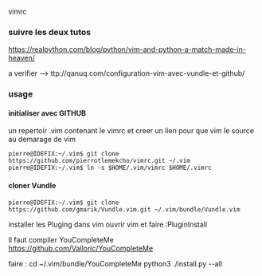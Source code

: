 vimrc
### suivre les deux tutos

https://realpython.com/blog/python/vim-and-python-a-match-made-in-heaven/


a verifier --> ttp://qanuq.com/configuration-vim-avec-vundle-et-github/
### usage

#### initialiser avec GITHUB 
un repertoir .vim contenant le vimrc et creer un lien pour que vim le source au demarage de vim
```
pierre@IDEFIX:~/.vim$ git clone https://github.com/pierrotlemekcho/vimrc.git ~/.vim
pierre@IDEFIX:~/.vim$ ln -s $HOME/.vim/vimrc $HOME/.vimrc
```

#### cloner Vundle

```pierre@IDEFIX:~/.vim$ git clone https://github.com/gmarik/Vundle.vim.git ~/.vim/bundle/Vundle.vim ```


installer les Pluging dans vim
ouvrir vim et faire :PluginInstall

Il faut compiler YouCompleteMe
https://github.com/Valloric/YouCompleteMe

faire :
cd ~/.vim/bundle/YouCompleteMe
python3 ./install.py --all


